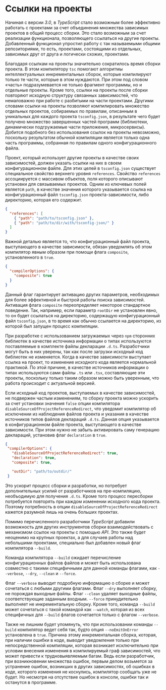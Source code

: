 # Ссылки на проекты

Начиная с версии _3.0_, в _TypeScript_ стало возможным более эффективно работать с проектами за счет объединения множества зависимых проектов в общий процесс сборки. Это стало возможным за счет реализации функционала, позволяющего ссылаться на другие проекты. Добавленный функционал упростил работу с так называемыми общими репозиториями, то есть, проектами, состоящими из отдельных, зависимых друг от друга и логически схожих, проектами.

Благодаря ссылкам на проекты значительно сократилось время сборки проекта. В этом компилятору `tsc` помогают алгоритмы интеллектуальных инкрементальных сборок, которые компилируют только те части, которые в этом нуждаются. При этом под словом «часть» подразумевается не только фрагмент программы, но и отдельные проекты. Кроме того, ссылки на проекты после сборки повторяют исходную структуру связанных зависимостей, что немаловажно при работе с разбитыми на части проектами. Другими словами ссылки на проекты позволяют компилировать множество отдельных проектов, собираемых по правилам, описанным в уникальных для каждого проекта `tsconfig.json`, в результате чего будет получено множество завершенных частей программ (библиотеки, динамически подгружаемые части приложения, микросервисы). Добится подобного без использования ссылок на проекты невозможно, поскольку результатом обычной компиляции является только одна часть программы, собранная по правилам одного конфигурационного файла.

Проект, который использует другие проекты в качестве своих зависимостей, должен указать ссылки на них в своем конфигурационном файле. Для этих целей в `tsconfig.json` существует специальное свойство верхнего уровня `references`. Свойство `references` ассоциируется с массивом объектов, поля которого описывают установки для связываемых проектов. Одним из ключевых полей является `path`, в качестве значения которого указывается ссылка на конфигурационный файл `tsconfig.json` проекта-зависимости, либо директорию, которая его содержит.

```json
{
  "references": [
    { "path": "path/to/tsconfig.json" },
    { "path": "path/to/dir/with/tsconfig-json/" }
  ]
}
```

Важной деталью является то, что конфигурационный файл проекта, выступающего в качестве зависимости, обязан уведомлять об этом компилятор явным образом при помощи флага `composite`, установленного в `true`.

```json
{
  "compilerOptions": {
    "composite": true
  }
}
```

Данный флаг гарантирует активацию других параметров, необходимых для более эффективной и быстрой работы поиска зависимостей. Активация флага `composite` переопределяет некоторое стандартное поведение. Так, например, если параметр `rootDir` не установлен явно, то он будет ссылаться на директорию, содержащую конфигурационный файл `tsconfig.json`, в то время как обычно ссылается на директорию, из которой был запущен процесс компиляции.

При разработке с использованием загружаемых через `npm` сторонних библиотек в качестве источника информации о типах используются поставляемые в комплекте файлы декларации `.d.ts`. Разработчики могут быть в них уверены, так как после загрузки исходный код библиотек не изменяется. Когда в качестве зависимости выступает ссылка на проект, то изменение исходного кода является нормальной практикой. По этой причине, в качестве источников информации о типах используются сами файлы `.ts` или `.tsx`, составляющие эти проекты, поскольку только таким образом можно быть уверенным, что работа происходит с актуальной версией.

Если исходный код проектов, выступаемых в качестве зависимостей, не подвержен частым изменениям, то сборку проекта можно ускорить за счет установки значения `false` опции компилятора `disableSourceOfProjectReferenceRedirect`, что уведомит компилятор об исключении из наблюдения файлов проекта и указания в качестве источников типов файлов деклараций `.d.ts`. Данная опция указывается в конфигурационном файле проекта, выступающего в качестве зависимости. При этом нужно не забыть активировать саму генерацию деклараций, установив флаг `declaration` в `true`.

```json
{
 "compilerOptions": {
   "disableSourceOfProjectReferenceRedirect": true,
   "declaration": true,
   "composite": true,

   "outDir": "path/to/outdir/"
 }
```

Это ускорит процесс сборки и разработки, но потребует дополнительных усилий от разработчиков на пре-компиляцию, необъодимую для получения `.d.ts`. Кроме того процесс пересборки потребуется повторять при каждом изменении исходного кода проекта. Поэтому потребность в опции `disableSourceOfProjectReferenceRedirect` кажется разумной лишь на очень больших проектах.

Помимо перечисленного разработчики _TypeScript_ добавили возможность для других инструментов сборки взаимодействовать с механизмом ссылок на проекты с помощью _API_. Это также будет неоценимо на крупных проектах, а для случаев работы над небольшими проектами, специально был добавлен новый флаг компилятора `--build`.

Команда компилятора `--build` ожидает перечисление конфигурационных файлов файлов и может быть использована совместно с такими специфичными для данной команды флагами, как `--verbose`, `--dry`, `--clean` и `--force`.

Флаг `--verbose` выводит подробную информацию о сборке и может сочетаться с любыми другими флагами. Флаг `--dry` выполняет сборку, не порождая выходные файлы. Флаг `--clean` удаляет выходные файлы, соответствующие заданным входным. `--force` принудительно выполняет не инкрементальную сборку. Кроме того, команда `--build` может сочетаться с такой командой как `--watch`, которая из всех специфичных для `--build` флагов сочетается только с флагом `--verbose`.

Также не лишним будет упомянуть, что при использовании команды `--build` компилятор ведет себя так, будто опция `--noEmitOnError` установлена в `true`. Причина этому инкрементальная сборка, которая, при наличии ошибки в коде, выводит уведомления только при непосредственной компиляции, которая возникает исключительно при условии внесения изменения в компилируемый граф зависимостей, что может привести к трудновыявляемым багам. Ведь если разработчик, при возникновении множества ошибок, первым делом возьмется за устранение ошибок, возникших в других зависимостях, об ошибках в коде, которого изменения не коснулись, компилятор сообщать уже не будет. Но несмотря на отсутствие ошибок в консоли, ошибки так и останутся в программе.

